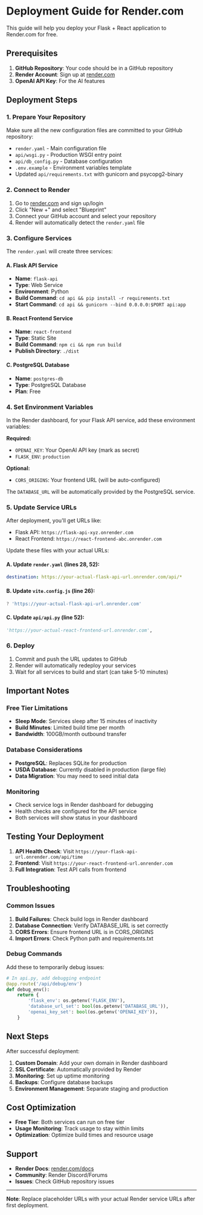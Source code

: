 # Deployment Guide for Render.com

This guide will help you deploy your Flask + React application to Render.com for free.

## Prerequisites

1. **GitHub Repository**: Your code should be in a GitHub repository
2. **Render Account**: Sign up at [render.com](https://render.com)
3. **OpenAI API Key**: For the AI features

## Deployment Steps

### 1. Prepare Your Repository

Make sure all the new configuration files are committed to your GitHub repository:
- `render.yaml` - Main configuration file
- `api/wsgi.py` - Production WSGI entry point
- `api/db_config.py` - Database configuration
- `.env.example` - Environment variables template
- Updated `api/requirements.txt` with gunicorn and psycopg2-binary

### 2. Connect to Render

1. Go to [render.com](https://render.com) and sign up/login
2. Click "New +" and select "Blueprint"
3. Connect your GitHub account and select your repository
4. Render will automatically detect the `render.yaml` file

### 3. Configure Services

The `render.yaml` will create three services:

#### A. Flask API Service
- **Name**: `flask-api`
- **Type**: Web Service
- **Environment**: Python
- **Build Command**: `cd api && pip install -r requirements.txt`
- **Start Command**: `cd api && gunicorn --bind 0.0.0.0:$PORT api:app`

#### B. React Frontend Service  
- **Name**: `react-frontend`
- **Type**: Static Site
- **Build Command**: `npm ci && npm run build`
- **Publish Directory**: `./dist`

#### C. PostgreSQL Database
- **Name**: `postgres-db`
- **Type**: PostgreSQL Database
- **Plan**: Free

### 4. Set Environment Variables

In the Render dashboard, for your Flask API service, add these environment variables:

**Required:**
- `OPENAI_KEY`: Your OpenAI API key (mark as secret)
- `FLASK_ENV`: `production`

**Optional:**
- `CORS_ORIGINS`: Your frontend URL (will be auto-configured)

The `DATABASE_URL` will be automatically provided by the PostgreSQL service.

### 5. Update Service URLs

After deployment, you'll get URLs like:
- Flask API: `https://flask-api-xyz.onrender.com`
- React Frontend: `https://react-frontend-abc.onrender.com`

Update these files with your actual URLs:

#### A. Update `render.yaml` (lines 28, 52):
```yaml
destination: https://your-actual-flask-api-url.onrender.com/api/*
```

#### B. Update `vite.config.js` (line 26):
```javascript
? 'https://your-actual-flask-api-url.onrender.com'
```

#### C. Update `api/api.py` (line 52):
```python
'https://your-actual-react-frontend-url.onrender.com',
```

### 6. Deploy

1. Commit and push the URL updates to GitHub
2. Render will automatically redeploy your services
3. Wait for all services to build and start (can take 5-10 minutes)

## Important Notes

### Free Tier Limitations
- **Sleep Mode**: Services sleep after 15 minutes of inactivity
- **Build Minutes**: Limited build time per month
- **Bandwidth**: 100GB/month outbound transfer

### Database Considerations
- **PostgreSQL**: Replaces SQLite for production
- **USDA Database**: Currently disabled in production (large file)
- **Data Migration**: You may need to seed initial data

### Monitoring
- Check service logs in Render dashboard for debugging
- Health checks are configured for the API service
- Both services will show status in your dashboard

## Testing Your Deployment

1. **API Health Check**: Visit `https://your-flask-api-url.onrender.com/api/time`
2. **Frontend**: Visit `https://your-react-frontend-url.onrender.com`
3. **Full Integration**: Test API calls from frontend

## Troubleshooting

### Common Issues

1. **Build Failures**: Check build logs in Render dashboard
2. **Database Connection**: Verify DATABASE_URL is set correctly
3. **CORS Errors**: Ensure frontend URL is in CORS_ORIGINS
4. **Import Errors**: Check Python path and requirements.txt

### Debug Commands

Add these to temporarily debug issues:

```python
# In api.py, add debugging endpoint
@app.route('/api/debug/env')
def debug_env():
    return {
        'flask_env': os.getenv('FLASK_ENV'),
        'database_url_set': bool(os.getenv('DATABASE_URL')),
        'openai_key_set': bool(os.getenv('OPENAI_KEY')),
    }
```

## Next Steps

After successful deployment:

1. **Custom Domain**: Add your own domain in Render dashboard
2. **SSL Certificate**: Automatically provided by Render
3. **Monitoring**: Set up uptime monitoring
4. **Backups**: Configure database backups
5. **Environment Management**: Separate staging and production

## Cost Optimization

- **Free Tier**: Both services can run on free tier
- **Usage Monitoring**: Track usage to stay within limits
- **Optimization**: Optimize build times and resource usage

## Support

- **Render Docs**: [render.com/docs](https://render.com/docs)
- **Community**: Render Discord/Forums
- **Issues**: Check GitHub repository issues

---

**Note**: Replace placeholder URLs with your actual Render service URLs after first deployment.